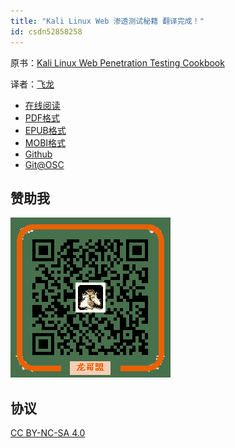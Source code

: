 ```yaml
---
title: "Kali Linux Web 渗透测试秘籍 翻译完成！"
id: csdn52858258
---
```


原书：[Kali Linux Web Penetration Testing Cookbook](https://www.packtpub.com/networking-and-servers/kali-linux-web-penetration-testing-cookbook)

译者：[飞龙](https://github.com/wizardforcel)

*   [在线阅读](https://www.gitbook.com/book/wizardforcel/kali-linux-web-pentest-cookbook/details)
*   [PDF格式](https://www.gitbook.com/download/pdf/book/wizardforcel/kali-linux-web-pentest-cookbook)
*   [EPUB格式](https://www.gitbook.com/download/epub/book/wizardforcel/kali-linux-web-pentest-cookbook)
*   [MOBI格式](https://www.gitbook.com/download/mobi/book/wizardforcel/kali-linux-web-pentest-cookbook)
*   [Github](https://github.com/wizardforcel/kali-linux-web-pentest-cookbook-zh)
*   [Git@OSC](http://git.oschina.net/wizardforcel/kali-linux-web-pentest-cookbook-zh)

## 赞助我

![](../img/7de33dddf1c2f94a8c29639965a8da58.png)

## 协议

[CC BY-NC-SA 4.0](http://creativecommons.org/licenses/by-nc-sa/4.0/)
